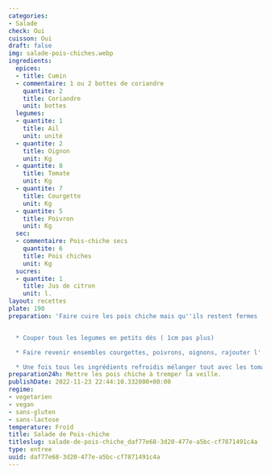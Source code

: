 ```yaml
---
categories:
- Salade
check: Oui
cuisson: Oui
draft: false
img: salade-pois-chiches.webp
ingredients:
  epices:
  - title: Cumin
  - commentaire: 1 ou 2 bottes de coriandre
    quantite: 2
    title: Coriandre
    unit: bottes
  legumes:
  - quantite: 1
    title: Ail
    unit: unité
  - quantite: 2
    title: Oignon
    unit: Kg
  - quantite: 8
    title: Tomate
    unit: Kg
  - quantite: 7
    title: Courgette
    unit: Kg
  - quantite: 5
    title: Poivron
    unit: Kg
  sec:
  - commentaire: Pois-chiche secs
    quantite: 6
    title: Pois chiches
    unit: Kg
  sucres:
  - quantite: 1
    title: Jus de citron
    unit: l.
layout: recettes
plate: 190
preparation: 'Faire cuire les pois chiche mais qu''ils restent fermes


  * Couper tous les legumes en petits dés ( 1cm pas plus)

  * Faire revenir ensembles courgettes, poivrons, oignons, rajouter l''ail à la fin.

  * Une fois tous les ingrédients refroidis mélanger tout avec les tomates et l''herbe.'
preparation24h: Mettre les pois chiche à tremper la veille.
publishDate: 2022-11-23 22:44:10.332000+00:00
regime:
- vegetarien
- vegan
- sans-gluten
- sans-lactose
temperature: Froid
title: Salade de Pois-chiche
titleslug: salade-de-pois-chiche_daf77e68-3d20-477e-a5bc-cf7871491c4a
type: entree
uuid: daf77e68-3d20-477e-a5bc-cf7871491c4a
---
```

